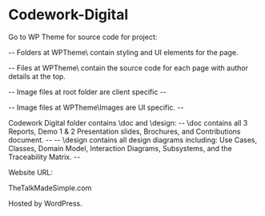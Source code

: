 # Codework-Digital

Go to WP Theme for source code for project:

-- Folders at WPTheme\ contain styling and UI elements for the page.

-- Files at WPTheme\ contain the source code for each page with author details at the top.


-- Image files at root folder are client specific --

-- Image files at WPTheme\Images are UI specific. --


Codework Digital folder contains \doc and \design:
-- \doc contains all 3 Reports, Demo 1 & 2 Presentation slides, Brochures, and Contributions document. --
-- \design contains all design diagrams including: Use Cases, Classes, Domain Model, Interaction Diagrams, Subsystems, and the Traceability Matrix. --


Website URL:

TheTalkMadeSimple.com

Hosted by WordPress.
